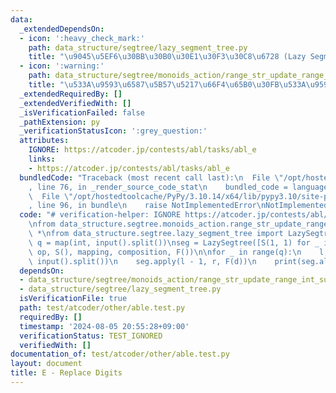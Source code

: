 ```yaml
---
data:
  _extendedDependsOn:
  - icon: ':heavy_check_mark:'
    path: data_structure/segtree/lazy_segment_tree.py
    title: "\u9045\u5EF6\u30BB\u30B0\u30E1\u30F3\u30C8\u6728 (Lazy Segment Tree)"
  - icon: ':warning:'
    path: data_structure/segtree/monoids_action/range_str_update_range_int_sum.py
    title: "\u533A\u9593\u6587\u5B57\u5217\u66F4\u65B0\u30FB\u533A\u9593\u548C"
  _extendedRequiredBy: []
  _extendedVerifiedWith: []
  _isVerificationFailed: false
  _pathExtension: py
  _verificationStatusIcon: ':grey_question:'
  attributes:
    IGNORE: https://atcoder.jp/contests/abl/tasks/abl_e
    links:
    - https://atcoder.jp/contests/abl/tasks/abl_e
  bundledCode: "Traceback (most recent call last):\n  File \"/opt/hostedtoolcache/PyPy/3.10.14/x64/lib/pypy3.10/site-packages/onlinejudge_verify/documentation/build.py\"\
    , line 76, in _render_source_code_stat\n    bundled_code = language.bundle(\n\
    \  File \"/opt/hostedtoolcache/PyPy/3.10.14/x64/lib/pypy3.10/site-packages/onlinejudge_verify/languages/python.py\"\
    , line 96, in bundle\n    raise NotImplementedError\nNotImplementedError\n"
  code: "# verification-helper: IGNORE https://atcoder.jp/contests/abl/tasks/abl_e\n\
    \nfrom data_structure.segtree.monoids_action.range_str_update_range_int_sum import\
    \ *\nfrom data_structure.segtree.lazy_segment_tree import LazySegtree\n\n\nn,\
    \ q = map(int, input().split())\nseg = LazySegtree([S(1, 1) for _ in range(n)],\
    \ op, S(), mapping, composition, F())\n\nfor _ in range(q):\n    l, r, d = map(int,\
    \ input().split())\n    seg.apply(l - 1, r, F(d))\n    print(seg.all_prod().value)\n"
  dependsOn:
  - data_structure/segtree/monoids_action/range_str_update_range_int_sum.py
  - data_structure/segtree/lazy_segment_tree.py
  isVerificationFile: true
  path: test/atcoder/other/able.test.py
  requiredBy: []
  timestamp: '2024-08-05 20:55:28+09:00'
  verificationStatus: TEST_IGNORED
  verifiedWith: []
documentation_of: test/atcoder/other/able.test.py
layout: document
title: E - Replace Digits
---
```

